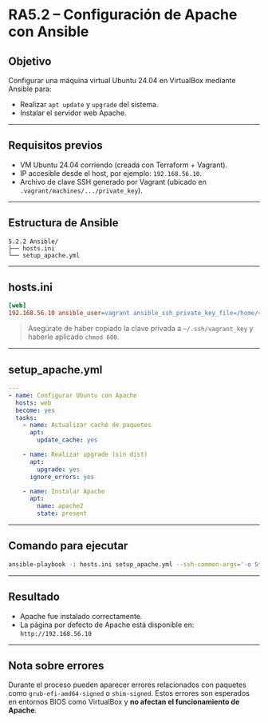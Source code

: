 # RA5.2 – Configuración de Apache con Ansible

## Objetivo

Configurar una máquina virtual Ubuntu 24.04 en VirtualBox mediante Ansible para:

- Realizar `apt update` y `upgrade` del sistema.
- Instalar el servidor web Apache.

---

## Requisitos previos

- VM Ubuntu 24.04 corriendo (creada con Terraform + Vagrant).
- IP accesible desde el host, por ejemplo: `192.168.56.10`.
- Archivo de clave SSH generado por Vagrant (ubicado en `.vagrant/machines/.../private_key`).

---

## Estructura de Ansible

```
5.2.2 Ansible/
├── hosts.ini
└── setup_apache.yml
```

---

## hosts.ini

```ini
[web]
192.168.56.10 ansible_user=vagrant ansible_ssh_private_key_file=/home/<usuario>/.ssh/vagrant_key
```

> Asegúrate de haber copiado la clave privada a `~/.ssh/vagrant_key` y haberle aplicado `chmod 600`.

---

## setup_apache.yml

```yaml
---
- name: Configurar Ubuntu con Apache
  hosts: web
  become: yes
  tasks:
    - name: Actualizar caché de paquetes
      apt:
        update_cache: yes

    - name: Realizar upgrade (sin dist)
      apt:
        upgrade: yes
      ignore_errors: yes

    - name: Instalar Apache
      apt:
        name: apache2
        state: present
```

---

##  Comando para ejecutar

```bash
ansible-playbook -i hosts.ini setup_apache.yml --ssh-common-args='-o StrictHostKeyChecking=no'
```

---

## Resultado

- Apache fue instalado correctamente.
- La página por defecto de Apache está disponible en: `http://192.168.56.10`

---

## Nota sobre errores

Durante el proceso pueden aparecer errores relacionados con paquetes como `grub-efi-amd64-signed` o `shim-signed`. Estos errores son esperados en entornos BIOS como VirtualBox y **no afectan el funcionamiento de Apache**.
